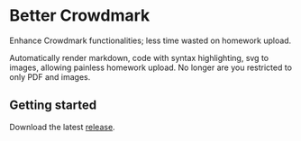 # Better Crowdmark
Enhance Crowdmark functionalities; less time wasted on homework upload.



Automatically render markdown, code with syntax highlighting, svg to images, allowing painless homework upload. 
No longer are you restricted to only PDF and images. 
 

## Getting started 

Download the latest [release](https://github.com/Newish0/better-crowdmark/releases). 
